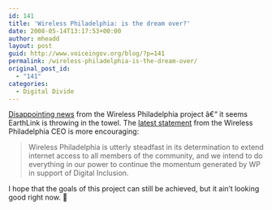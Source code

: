 ```yaml
---
id: 141
title: 'Wireless Philadelphia: is the dream over?'
date: 2008-05-14T13:17:53+00:00
author: mheadd
layout: post
guid: http://www.voiceingov.org/blog/?p=141
permalink: /wireless-philadelphia-is-the-dream-over/
original_post_id:
  - "141"
categories:
  - Digital Divide
---
```

[Disappointing news](http://www.philly.com/philly/blogs/cityhall/BREAKING_NEWS_EarthLink_To_Dump_Wireless_Philadelphia_Next_Month.html) from the Wireless Philadelphia project â€“ it seems EarthLink is throwing in the towel. The [latest statement](http://www.wirelessphiladelphia.org/blog_detail.cfm/blog/68) from the Wireless Philadelphia CEO is more encouraging:

> Wireless Philadelphia is utterly steadfast in its determination to extend internet access to all members of the community, and we intend to do everything in our power to continue the momentum generated by WP in support of Digital Inclusion.

I hope that the goals of this project can still be achieved, but it ain&#8217;t looking good right now. 🙁
